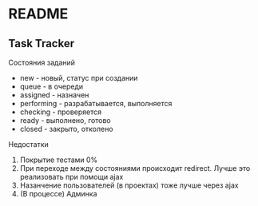 # README

## Task Tracker

Состояния заданий

* new - новый, статус при создании
* queue - в очереди
* assigned - назначен
* performing - разрабатывается, выполняется
* checking - проверяется
* ready - выполнено, готово
* closed - закрыто, отколено

Недостатки

1. Покрытие тестами 0%
2. При переходе между состояниями происходит redirect. Лучше это реализовать
при помощи ajax
3. Назанчение пользователей (в проектах) тоже лучше через ajax
4. (В процессе) Админка
